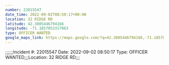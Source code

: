```yaml
---
number: 22015547
date_time: 2022-09-02T08:50:17+00:00
location: 32 RIDGE RD
latitude: 42.3805446794166
longitude: -71.1857053317063
type: OFFICER WANTED
google_maps_link: https://maps.google.com/?q=42.3805446794166,-71.1857053317063
---
```


;;;;;;Incident #: 22015547  Date: 2022-09-02 08:50:17   Type: OFFICER WANTED;;;Location: 32 RIDGE RD;;;
